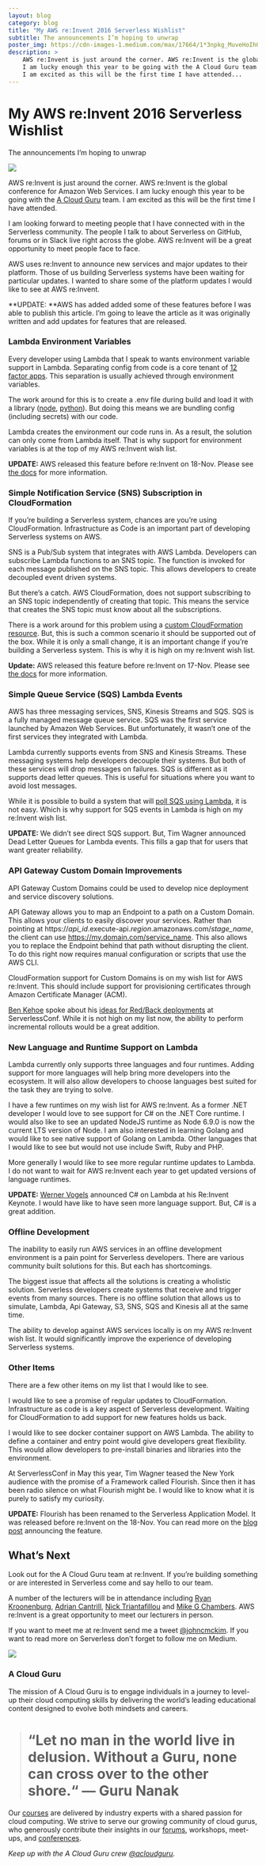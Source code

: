 ```yaml
---
layout: blog
category: blog
title: "My AWS re:Invent 2016 Serverless Wishlist"
subtitle: The announcements I’m hoping to unwrap
poster_img: https://cdn-images-1.medium.com/max/17664/1*3npkg_MuveHoIhOXFz4mjg.jpeg
description: >
    AWS re:Invent is just around the corner. AWS re:Invent is the global conference for Amazon Web Services.
    I am lucky enough this year to be going with the A Cloud Guru team.
    I am excited as this will be the first time I have attended...
---
```


# My AWS re:Invent 2016 Serverless Wishlist

The announcements I’m hoping to unwrap

![](https://cdn-images-1.medium.com/max/17664/1*3npkg_MuveHoIhOXFz4mjg.jpeg)

AWS re:Invent is just around the corner. AWS re:Invent is the global conference for Amazon Web Services. I am lucky enough this year to be going with the [A Cloud Guru](https://acloud.guru) team. I am excited as this will be the first time I have attended.

I am looking forward to meeting people that I have connected with in the Serverless community. The people I talk to about Serverless on GitHub, forums or in Slack live right across the globe. AWS re:Invent will be a great opportunity to meet people face to face.

AWS uses re:Invent to announce new services and major updates to their platform. Those of us building Serverless systems have been waiting for particular updates. I wanted to share some of the platform updates I would like to see at AWS re:Invent.

**UPDATE: **AWS has added added some of these features before I was able to publish this article. I’m going to leave the article as it was originally written and add updates for features that are released.

### Lambda Environment Variables

Every developer using Lambda that I speak to wants environment variable support in Lambda. Separating config from code is a core tenant of [12 factor apps](https://12factor.net/config). This separation is usually achieved through environment variables.

The work around for this is to create a .env file during build and load it with a library ([node](https://www.npmjs.com/package/dotenv), [python](https://github.com/theskumar/python-dotenv)). But doing this means we are bundling config (including secrets) with our code.

Lambda creates the environment our code runs in. As a result, the solution can only come from Lambda itself. That is why support for environment variables is at the top of my AWS re:Invent wish list.

**UPDATE:** AWS released this feature before re:Invent on 18-Nov. Please see [the docs](http://docs.aws.amazon.com/lambda/latest/dg/env_variables.html) for more information.

### Simple Notification Service (SNS) Subscription in CloudFormation

If you’re building a Serverless system, chances are you’re using CloudFormation. Infrastructure as Code is an important part of developing Serverless systems on AWS.

SNS is a Pub/Sub system that integrates with AWS Lambda. Developers can subscribe Lambda functions to an SNS topic. The function is invoked for each message published on the SNS topic. This allows developers to create decoupled event driven systems.

But there’s a catch. AWS CloudFormation, does not support subscribing to an SNS topic independently of creating that topic. This means the service that creates the SNS topic must know about all the subscriptions.

There is a work around for this problem using a [custom CloudFormation resource](https://gist.github.com/martinssipenko/4d7b48a3d6a6751e7464). But, this is such a common scenario it should be supported out of the box. While it is only a small change, it is an important change if you’re building a Serverless system. This is why it is high on my re:Invent wish list.

**Update:** AWS released this feature before re:Invent on 17-Nov. Please see [the docs](http://docs.aws.amazon.com/AWSCloudFormation/latest/UserGuide/aws-resource-sns-subscription.html) for more information.

### Simple Queue Service (SQS) Lambda Events

AWS has three messaging services, SNS, Kinesis Streams and SQS. SQS is a fully managed message queue service. SQS was the first service launched by Amazon Web Services. But unfortunately, it wasn’t one of the first services they integrated with Lambda.

Lambda currently supports events from SNS and Kinesis Streams. These messaging systems help developers decouple their systems. But both of these services will drop messages on failures. SQS is different as it supports dead letter queues. This is useful for situations where you want to avoid lost messages.

While it is possible to build a system that will [poll SQS using Lambda](http://theburningmonk.com/2016/09/aws-lambda-use-recursive-function-to-process-sqs-messages-part-2/), it is not easy. Which is why support for SQS events in Lambda is high on my re:Invent wish list.

**UPDATE:** We didn’t see direct SQS support. But, Tim Wagner announced Dead Letter Queues for Lambda events. This fills a gap that for users that want greater reliability.

### API Gateway Custom Domain Improvements

API Gateway Custom Domains could be used to develop nice deployment and service discovery solutions.

API Gateway allows you to map an Endpoint to a path on a Custom Domain. This allows your clients to easily discover your services. Rather than pointing at https://*api_id*.execute-api.*region*.amazonaws.com/*stage_name*, the client can use https://my.domain.com/service_name. This also allows you to replace the Endpoint behind that path without disrupting the client. To do this right now requires manual configuration or scripts that use the AWS CLI.

CloudFormation support for Custom Domains is on my wish list for AWS re:Invent. This should include support for provisioning certificates through Amazon Certificate Manager (ACM).

[Ben Kehoe](https://medium.com/@ben11kehoe) spoke about his [ideas for Red/Back deployments](https://youtu.be/rsh6eKc1tVM?t=27m35s) at ServerlessConf. While it is not high on my list now, the ability to perform incremental rollouts would be a great addition.

### New Language and Runtime Support on Lambda

Lambda currently only supports three languages and four runtimes. Adding support for more languages will help bring more developers into the ecosystem. It will also allow developers to choose languages best suited for the task they are trying to solve.

I have a few runtimes on my wish list for AWS re:Invent. As a former .NET developer I would love to see support for C# on the .NET Core runtime. I would also like to see an updated NodeJS runtime as Node 6.9.0 is now the current LTS version of Node. I am also interested in learning Golang and would like to see native support of Golang on Lambda. Other languages that I would like to see but would not use include Swift, Ruby and PHP.

More generally I would like to see more regular runtime updates to Lambda. I do not want to wait for AWS re:Invent each year to get updated versions of language runtimes.

**UPDATE:** [Werner Vogels](https://medium.com/@Werner) announced C# on Lambda at his Re:Invent Keynote. I would have like to have seen more language support. But, C# is a great addition.

### Offline Development

The inability to easily run AWS services in an offline development environment is a pain point for Serverless developers. There are various community built solutions for this. But each has shortcomings.

The biggest issue that affects all the solutions is creating a wholistic solution. Serverless developers create systems that receive and trigger events from many sources. There is no offline solution that allows us to simulate, Lambda, Api Gateway, S3, SNS, SQS and Kinesis all at the same time.

The ability to develop against AWS services locally is on my AWS re:Invent wish list. It would significantly improve the experience of developing Serverless systems.

### Other Items

There are a few other items on my list that I would like to see.

I would like to see a promise of regular updates to CloudFormation. Infrastructure as code is a key aspect of Serverless development. Waiting for CloudFormation to add support for new features holds us back.

I would like to see docker container support on AWS Lambda. The ability to define a container and entry point would give developers great flexibility. This would allow developers to pre-install binaries and libraries into the environment.

At ServerlessConf in May this year, Tim Wagner teased the New York audience with the promise of a Framework called Flourish. Since then it has been radio silence on what Flourish might be. I would like to know what it is purely to satisfy my curiosity.

**UPDATE:** Flourish has been renamed to the Serverless Application Model. It was released before re:Invent on the 18-Nov. You can read more on the [blog post](https://aws.amazon.com/blogs/compute/introducing-simplified-serverless-application-deplyoment-and-management/) announcing the feature.

## What’s Next

Look out for the A Cloud Guru team at re:Invent. If you’re building something or are interested in Serverless come and say hello to our team.

A number of the lecturers will be in attendance including [Ryan Kroonenburg](https://twitter.com/KroonenburgRyan), [Adrian Cantrill](https://twitter.com/adriancantrill), [Nick Triantafillou](https://twitter.com/xelfer) and [Mike G Chambers](https://twitter.com/mikegchambers). AWS re:Invent is a great opportunity to meet our lecturers in person.

If you want to meet me at re:Invent send me a tweet [@johncmckim](https://twitter.com/johncmckim). If you want to read more on Serverless don’t forget to follow me on Medium.

![](https://cdn-images-1.medium.com/max/2000/1*4SAJI2W8hInwwRCn7R8a6A.png)

### A Cloud Guru

The mission of A Cloud Guru is to engage individuals in a journey to level-up their cloud computing skills by delivering the world’s leading educational content designed to evolve both mindsets and careers.
> # “Let no man in the world live in delusion. Without a Guru, none can cross over to the other shore.“ — Guru Nanak

Our [courses](https://acloud.guru/courses) are delivered by industry experts with a shared passion for cloud computing. We strive to serve our growing community of cloud gurus, who generously contribute their insights in our [forums](https://acloud.guru/forums/home), workshops, meet-ups, and [conferences](https://acloud.guru/serverless).

*Keep up with the A Cloud Guru crew [@acloudguru](https://twitter.com/acloudguru).*
